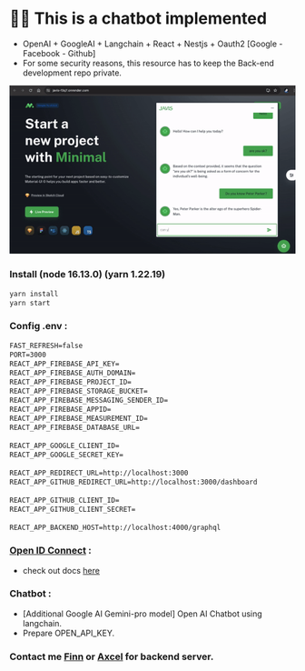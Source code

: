 # 🦜🔗 This is a chatbot implemented
 - OpenAI + GoogleAI + Langchain + React + Nestjs + Oauth2 [Google - Facebook - Github]
 - For some security reasons, this resource has to keep the Back-end development repo private.

[![Demo Chatbot javis](./public/demo.gif)](https://javis-f3q7.onrender.com/)

### Install (node 16.13.0) (yarn 1.22.19)
    yarn install
    yarn start
### Config .env :
    FAST_REFRESH=false
    PORT=3000
    REACT_APP_FIREBASE_API_KEY=
    REACT_APP_FIREBASE_AUTH_DOMAIN=
    REACT_APP_FIREBASE_PROJECT_ID=
    REACT_APP_FIREBASE_STORAGE_BUCKET=
    REACT_APP_FIREBASE_MESSAGING_SENDER_ID=
    REACT_APP_FIREBASE_APPID= 
    REACT_APP_FIREBASE_MEASUREMENT_ID=
    REACT_APP_FIREBASE_DATABASE_URL=
    
    REACT_APP_GOOGLE_CLIENT_ID=
    REACT_APP_GOOGLE_SECRET_KEY=
    
    REACT_APP_REDIRECT_URL=http://localhost:3000
    REACT_APP_GITHUB_REDIRECT_URL=http://localhost:3000/dashboard
    
    REACT_APP_GITHUB_CLIENT_ID=
    REACT_APP_GITHUB_CLIENT_SECRET=
    
    REACT_APP_BACKEND_HOST=http://localhost:4000/graphql

    
### [Open ID Connect](https://developers.google.com/identity/openid-connect/openid-connect) :
  - check out docs [here](src/components/authentication/login/LoginForm.tsx#L96)

### Chatbot :
  - [Additional Google AI Gemini-pro model] Open AI Chatbot using langchain.
  - Prepare OPEN_API_KEY.
  
### Contact me [Finn](mailto:chien.170901@gmail.com) or [Axcel](datdinhquoc1310@gmail.com) for backend server.
